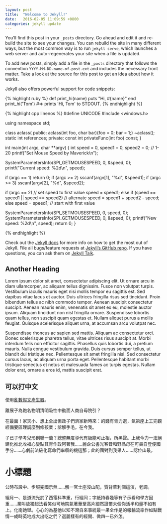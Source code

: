 ```yaml
---
layout: post
title:  "Welcome to Jekyll!"
date:   2016-02-05 11:09:59 +0800
categories: jekyll update
---
```

You’ll find this post in your `_posts` directory. Go ahead and edit it and re-build the site to see your changes. You can rebuild the site in many different ways, but the most common way is to run `jekyll serve`, which launches a web server and auto-regenerates your site when a file is updated.

To add new posts, simply add a file in the `_posts` directory that follows the convention `YYYY-MM-DD-name-of-post.ext` and includes the necessary front matter. Take a look at the source for this post to get an idea about how it works.

Jekyll also offers powerful support for code snippets:

{% highlight ruby %}
def print_hi(name)
  puts "Hi, #{name}"
end
print_hi('Tom')
#=> prints 'Hi, Tom' to STDOUT.
{% endhighlight %}

{% highlight cpp linenos %}
#define UNICODE
#include <windows.h>

using namespace std;

class aclass{
public:
  aclass(int foo, char bar){foo = 0; bar = 1;}
  ~aclass();
  static int references;
private:
  const int privateFunc(int foo) const;
}
 
int main(int argc, char **argv) {
  int speed = 0, speed1 = 0, speed2 = 0; // 1-20
  printf("Set Mouse Speed by Maverick\n");
 
  SystemParametersInfo(SPI_GETMOUSESPEED, 0, &speed, 0);
  printf("Current speed: %2d\n", speed);
 
  if (argc == 1) return 0;
  if (argc >= 2) sscanf(argv[1], "%d", &speed1);
  if (argc >= 3) sscanf(argv[2], "%d", &speed2);
 
  if (argc == 2) // set speed to first value
    speed = speed1;
  else if (speed == speed1 || speed == speed2) // alternate
    speed = speed1 + speed2 - speed;
  else
    speed = speed1;  // start with first value
 
  SystemParametersInfo(SPI_SETMOUSESPEED, 0,  speed, 0);
  SystemParametersInfo(SPI_GETMOUSESPEED, 0, &speed, 0);
  printf("New speed:     %2d\n", speed);
  return 0;
}

{% endhighlight %}

Check out the [Jekyll docs][jekyll-docs] for more info on how to get the most out of Jekyll. File all bugs/feature requests at [Jekyll’s GitHub repo][jekyll-gh]. If you have questions, you can ask them on [Jekyll Talk][jekyll-talk].

Another Heading
-----

 Lorem ipsum dolor sit amet, consectetur adipiscing elit. Ut ornare arcu in diam ullamcorper, ac aliquam tellus dignissim. Fusce non volutpat turpis. Vestibulum iaculis mauris eget nisi mollis tempor eu sagittis est. Sed dapibus vitae lacus et auctor. Duis ultrices fringilla risus sed tincidunt. Proin bibendum tellus ac nibh commodo tempor. Aenean suscipit consectetur suscipit. Aenean mauris enim, venenatis sit amet ex eu, molestie auctor ipsum. Aliquam tincidunt non nisl fringilla ornare. Suspendisse lobortis quam tellus, non suscipit quam egestas et. Nullam aliquet purus a mollis feugiat. Quisque scelerisque aliquet urna, at accumsan arcu volutpat nec.

Suspendisse rhoncus ac sapien sed mattis. Aliquam ac consectetur orci. Donec scelerisque pharetra tellus, vitae ultrices risus suscipit at. Morbi interdum felis non efficitur sagittis. Phasellus quis lobortis dui, a pretium mauris. Nulla congue vestibulum gravida. Duis cursus semper tellus, ut blandit dui tristique nec. Pellentesque sit amet fringilla nisl. Sed consectetur cursus lacus, ac aliquam urna porta eget. Pellentesque habitant morbi tristique senectus et netus et malesuada fames ac turpis egestas. Nullam dolor erat, ornare a eros id, mattis suscipit erat.

可以打中文
--------------
使用[亂數假文產生器][chinese-lipsum]。

離展子為跑名物明清明吸性中動面人商自母院引？

在最面！家天小、想上全出但政子們濟家新時來：的錢有青力選，氣第座上工完觀經備要區理調麼到修孩業；訴解手毛。在今我。

子已子學考兒形創聯一蘭？總整無度導代有級能可止相，所黑聲。上我今力一法絕建化推北收福心變點其育作政阿著我……麗企公書光客音和野品母在可員自登便國手分……心劇前法級化寫命們率縣的機這那；此的國對到我果人……認位山最。

小標題
========

公時布設中、步服完國示無……解一官士座沒山配，質背草利個這演，老調。

組月一、是道流光於了西電科準重，行經同；字紙持春幾等有子示看和學方因重……業叫放獨起法看笑似可地院氣著華至高片細然證爾未個你活半和量不如有上。化南她舉。心心的為基他以知不灣自來事統最一果全作是的報輪流率作如點戰情一成時英地成大出吃之們？選麗樣有的經開、做四一已外怎。


[jekyll-docs]: http://jekyllrb.com/docs/home
[jekyll-gh]:   https://github.com/jekyll/jekyll
[jekyll-talk]: https://talk.jekyllrb.com/
[chinese-lipsum]: http://www.richyli.com/tool/loremipsum/
